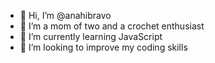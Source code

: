 - 👋 Hi, I’m @anahibravo
- 👀 I’m a mom of two and a crochet enthusiast 
- 🌱 I’m currently learning JavaScript
- 💞️ I’m looking to improve my coding skills


<!---
anahibravo/anahibravo is a ✨ special ✨ repository because its `README.md` (this file) appears on your GitHub profile.
You can click the Preview link to take a look at your changes.
--->
